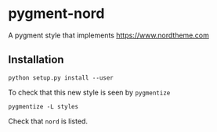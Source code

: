 # pygment-nord

A pygment style that implements https://www.nordtheme.com

## Installation

```
python setup.py install --user
```

To check that this new style is seen by `pygmentize`

```
pygmentize -L styles
```

Check that `nord` is listed.
